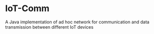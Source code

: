 # IoT-Comm
A Java implementation of ad hoc network for communication and data transmission between different IoT devices

